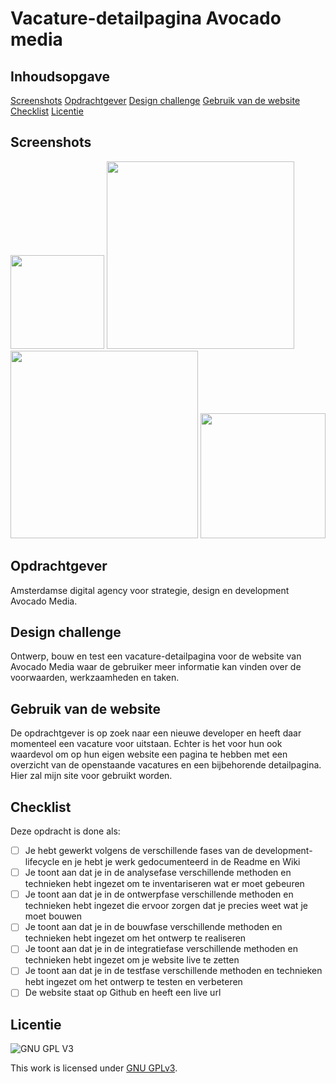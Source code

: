 # Vacature-detailpagina Avocado media

## Inhoudsopgave
[Screenshots](https://github.com/kosterm14/the-startup-responsive-interactieve-website#screenshots)
[Opdrachtgever](https://github.com/kosterm14/the-startup-responsive-interactieve-website#opdrachtgever)
[Design challenge](https://github.com/kosterm14/the-startup-responsive-interactieve-website#design-challenge)
[Gebruik van de website](https://github.com/kosterm14/the-startup-responsive-interactieve-website#gebruik-van-de-website)
[Checklist](https://github.com/kosterm14/the-startup-responsive-interactieve-website#checklist)
[Licentie](https://github.com/kosterm14/the-startup-responsive-interactieve-website#licentie)

## Screenshots
<img src= "https://user-images.githubusercontent.com/61830362/214708559-9d9a6aa1-f07d-4eeb-ad8d-f8a12b2b72b4.png" width= 150px> <img src= "https://user-images.githubusercontent.com/61830362/214708650-b5c79d53-a547-433d-b852-4ad4db96d496.png" width= 300px> 
<img src= "https://user-images.githubusercontent.com/61830362/214708911-404f39d8-f27b-4551-9df3-0ece23e7e64a.png" width= 300px> <img src= "https://user-images.githubusercontent.com/61830362/214708952-203c0e75-84f5-492b-80b4-505d869581ea.png" width= 200px>

## Opdrachtgever
Amsterdamse digital agency voor strategie, design en development Avocado Media.

## Design challenge
Ontwerp, bouw en test een vacature-detailpagina voor de website van Avocado Media waar de gebruiker meer informatie kan vinden over de voorwaarden, werkzaamheden en taken.

## Gebruik van de website
De opdrachtgever is op zoek naar een nieuwe developer en heeft daar momenteel een vacature voor uitstaan. Echter is het voor hun ook waardevol om op hun eigen website een pagina te hebben met een overzicht van de openstaande vacatures en een bijbehorende detailpagina. Hier zal mijn site voor gebruikt worden.

## Checklist
Deze opdracht is done als:
- [ ] Je hebt gewerkt volgens de verschillende fases van de development-lifecycle en je hebt je werk gedocumenteerd in de Readme en Wiki
- [ ] Je toont aan dat je in de analysefase verschillende methoden en technieken hebt ingezet om te inventariseren wat er moet gebeuren
- [ ] Je toont aan dat je in de ontwerpfase verschillende methoden en technieken hebt ingezet die ervoor zorgen dat je precies weet wat je moet bouwen
- [ ] Je toont aan dat je in de bouwfase verschillende methoden en technieken hebt ingezet om het ontwerp te realiseren
- [ ] Je toont aan dat je in de integratiefase verschillende methoden en technieken hebt ingezet om je website live te zetten
- [ ] Je toont aan dat je in de testfase verschillende methoden en technieken hebt ingezet om het ontwerp te testen en verbeteren
- [ ] De website staat op Github en heeft een live url

## Licentie

![GNU GPL V3](https://www.gnu.org/graphics/gplv3-127x51.png)

This work is licensed under [GNU GPLv3](./LICENSE).
